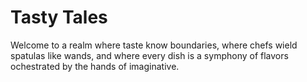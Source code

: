 # Tasty Tales 
Welcome to a realm where taste know boundaries, where chefs wield spatulas like wands,
and where every dish is a symphony of flavors ochestrated by the hands of imaginative.
